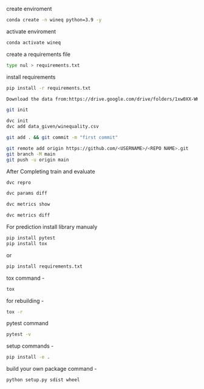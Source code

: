 create enviroment
```bash
conda create -n wineq python=3.9 -y
```
activate enviroment
```bash
conda activate wineq
```
create a requirements file
```bash
type nul > requirements.txt 
```
install requirements
```bash
pip install -r requirements.txt
```

```bash
Download the data from:https://drive.google.com/drive/folders/1xw0XX-WK74uxtFFLySbtnX-ODdmdK5Ec
```
```bash
git init
```
```bash
dvc init
dvc add data_given/winequality.csv
```
```bash
git add . && git commit -m "first commit"
```
```bash
git remote add origin https://github.com/<USERNAME>/<REPO NAME>.git
git branch -M main
git push -u origin main
```
After Completing train and evaluate
```bash
dvc repro
```
```bash
dvc params diff
```
```bash
dvc metrics show
```
```bash
dvc metrics diff
```

For prediction
install library manualy
```bash
pip install pytest
pip install tox
```
or 
```bash
pip install requirements.txt
```

tox command -
```bash
tox
```
for rebuilding -
```bash
tox -r
```
pytest command
```bash
pytest -v
```
setup commands -
```bash
pip install -e .
```

build your own package command -
```bash
python setup.py sdist wheel
```
